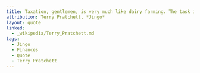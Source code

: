```yaml
---
title: Taxation, gentlemen, is very much like dairy farming. The task is to extract the maximum amount of milk with the minimum of moo. And I am afraid to say that these days all I get is moo.
attribution: Terry Pratchett, *Jingo*
layout: quote
linked:
  - _wikipedia/Terry_Pratchett.md
tags:
  - Jingo
  - Finances
  - Quote
  - Terry Pratchett
---
```

